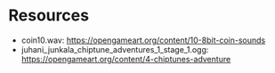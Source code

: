 # Resources
 - coin10.wav: https://opengameart.org/content/10-8bit-coin-sounds
 - juhani_junkala_chiptune_adventures_1_stage_1.ogg: https://opengameart.org/content/4-chiptunes-adventure
